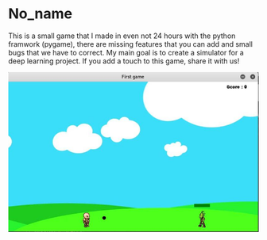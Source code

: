 # No_name
This is a small game that I made in even not 24 hours with the python framwork (pygame), there are missing features that you can add and small bugs that we have to correct.
My main goal is to create a simulator for a deep learning project.
If you add a touch to this game, share it with us!

![](image.jpg)
